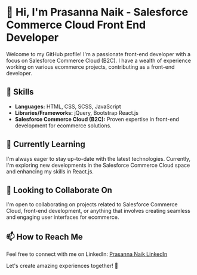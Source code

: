 # 👋 Hi, I'm Prasanna Naik - Salesforce Commerce Cloud Front End Developer

Welcome to my GitHub profile! I'm a passionate front-end developer with a focus on Salesforce Commerce Cloud (B2C). I have a wealth of experience working on various ecommerce projects, contributing as a front-end developer.

## 🔧 Skills

- **Languages:** HTML, CSS, SCSS, JavaScript
- **Libraries/Frameworks:** jQuery, Bootstrap React.js
- **Salesforce Commerce Cloud (B2C):** Proven expertise in front-end development for ecommerce solutions.

## 🌱 Currently Learning

I'm always eager to stay up-to-date with the latest technologies. Currently, I'm exploring new developments in the Salesforce Commerce Cloud space and enhancing my skills in React.js.

## 🤝 Looking to Collaborate On

I'm open to collaborating on projects related to Salesforce Commerce Cloud, front-end development, or anything that involves creating seamless and engaging user interfaces for ecommerce.

## 📫 How to Reach Me

Feel free to connect with me on LinkedIn: [Prasanna Naik LinkedIn](https://www.linkedin.com/in/prasanna-naik)

Let's create amazing experiences together! 🚀
